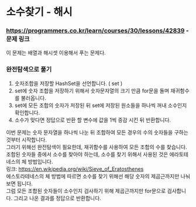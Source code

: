 # 소수찾기 - 해시

### https://programmers.co.kr/learn/courses/30/lessons/42839 - 문제 링크

이 문제는 배열과 해시셋 이용해서 푸는 문제다.

### 완전탐색으로 풀기
1. 숫자조합을 저장할 HashSet을 선언합니다. ( set ) 
2. set에 숫자 조합을 저장하기 위해서 숫자문자열의 크기 만큼 for문을 돌며 재귀함수를 불러옵니다.
3. set에 모든 조합의 숫자가 저장된 뒤 set에 저장된 원소들을 하나씩 꺼내 소수인지 확인합니다.
4. 소수가 맞다면 정답으로 반환 할 변수에 값을 1씩 증감 시킨 뒤 반환합니다.

이번 문제는 숫자 문자열을 하나씩 나눈 뒤 조합하여 모든 경우의 수의 숫자들을 구하는 것부터 시작합니다.<br/>
그러기 위해선 완전탐색이 필요한데, 재귀함수를 사용하여 모든 조합의 수를 찾습니다.<br/>
조합된 숫자들 중에서 소수를 찾아야 하는데, 소수를 찾기 위해서 사용된 것은 에라토테네스의 체 방법입니다.<br/>
링크: https://en.wikipedia.org/wiki/Sieve_of_Eratosthenes<br/>
에스토라테네스의 체 방법에 따르면 소수를 찾기 위해선 해당 숫자의 제곱근까지만 나눠보면 됩니다. <br/>
그럼 모든 조합된 숫자들이 소수인지 검사하기 위해 제곱근까지만 for문으로 검사합니다. 그리고 나온 결과를 정답으로 반환합니다.
